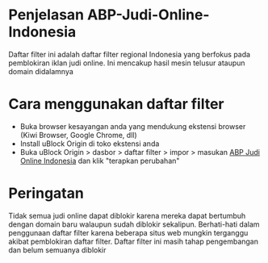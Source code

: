 # Penjelasan ABP-Judi-Online-Indonesia
Daftar filter ini adalah daftar filter regional Indonesia yang berfokus pada pemblokiran iklan judi online. Ini mencakup hasil mesin telusur ataupun domain didalamnya

# Cara menggunakan daftar filter
- Buka browser kesayangan anda yang mendukung ekstensi browser (Kiwi Browser, Google Chrome, dll)
- Install uBlock Origin di toko ekstensi anda
- Buka uBlock Origin > dasbor > daftar filter > impor > masukan [ABP Judi Online Indonesia](https://raw.githubusercontent.com/Username-android55/ABP-Judi-Online-Indonesia/refs/heads/main/judol.txt) dan klik "terapkan perubahan"

# Peringatan
Tidak semua judi online dapat diblokir karena mereka dapat bertumbuh dengan domain baru walaupun sudah diblokir sekalipun. Berhati-hati dalam penggunaan daftar filter karena beberapa situs web mungkin terganggu akibat pemblokiran daftar filter. Daftar filter ini masih tahap pengembangan dan belum semuanya diblokir
